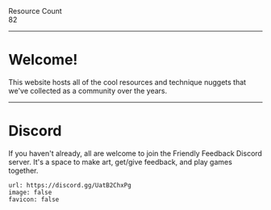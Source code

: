 <div markdown="1" class="ff_badge">
<div markdown="1" class="ff_badge_title">Resource Count</div>
<div markdown="1" class="ff_badge_value">82</div>
</div>

___

# Welcome!

This website hosts all of the cool resources and technique nuggets that we've collected as a community over the years. 

---
# Discord
If you haven't already, all are welcome to join the Friendly Feedback Discord server. It's a space to make art, get/give feedback, and play games together.

```embed
url: https://discord.gg/UatB2ChxPg
image: false
favicon: false
```